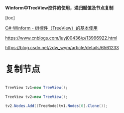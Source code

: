 **Winform中TreeView控件的使用，递归赋值及节点复制**

[toc]

[C#-Winform - 树控件（TreeView）的基本使用](https://blog.csdn.net/weixin_42118716/article/details/108264625)


https://www.cnblogs.com/luyj00436/p/13996922.html

https://blog.csdn.net/zdw_wym/article/details/6561233



# 复制节点

```C#
 
TreeView tv1=new TreeView();
 
TreeView tv2=new TreeView();
 
tv2.Nodes.Add((TreeNode)tv1.Nodes[0].Clone());
```